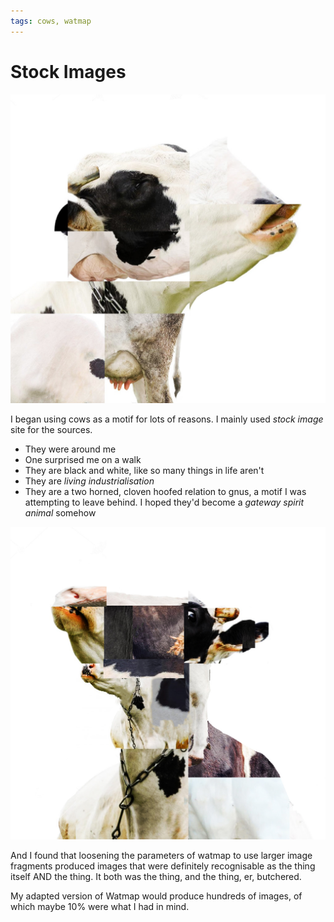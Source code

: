 ```yaml
---
tags: cows, watmap
---
```


# Stock Images

![stock6.jpg](stock6.jpg)

I began using cows as a motif for lots of reasons. I mainly used *stock image* site for the sources.

* They were around me
* One surprised me on a walk
* They are black and white, like so many things in life aren't
* They are *living industrialisation* 
* They are a two horned, cloven hoofed relation to gnus, a motif I was attempting to leave behind. I hoped they'd become a *gateway spirit animal* somehow

![DB29.jpg](DB29.jpg)

And I found that loosening the parameters of watmap to use larger image fragments produced images that were definitely recognisable as the thing itself AND the thing. It both was the thing, and the thing, er, butchered.

My adapted version of Watmap would produce hundreds of images, of which maybe 10% were what I had in mind.

